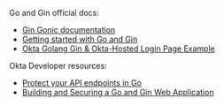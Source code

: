 Go and Gin official docs:

* [Gin Gonic documentation](https://gin-gonic.com/docs/)
* [Getting started with Go and Gin](https://go.dev/doc/tutorial/web-service-gin)
* [Okta Golang Gin & Okta-Hosted Login Page Example](https://github.com/okta-samples/okta-go-gin-sample)

Okta Developer resources:

* [Protect your API endpoints in Go](https://developer.okta.com/docs/guides/protect-your-api/go/main/)
* [Building and Securing a Go and Gin Web Application](https://developer.okta.com/blog/2021/02/17/building-and-securing-a-go-and-gin-web-application)
